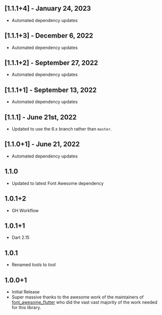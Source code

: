 ## [1.1.1+4] - January 24, 2023

* Automated dependency updates


## [1.1.1+3] - December 6, 2022

* Automated dependency updates


## [1.1.1+2] - September 27, 2022

* Automated dependency updates


## [1.1.1+1] - September 13, 2022

* Automated dependency updates


## [1.1.1] - June 21st, 2022

* Updated to use the 6.x branch rather than `master`.


## [1.1.0+1] - June 21, 2022

* Automated dependency updates


## 1.1.0

* Updated to latest Font Awesome dependency


## 1.0.1+2

* GH Workflow


## 1.0.1+1

* Dart 2.15


## 1.0.1

* Renamed tools to tool


## 1.0.0+1

* Initial Release
* Super massive thanks to the awesome work of the maintainers of [font_awesome_flutter](https://pub.dev/packages/font_awesome_flutter) who did the vast vast majority of the work needed for this library.






